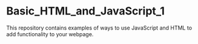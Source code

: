 # Basic_HTML_and_JavaScript_1

This repository contains examples of ways to 
use JavaScript and HTML to add functionality
to your webpage.
